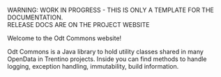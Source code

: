 <p class="odtdoc-to-strip">
WARNING: WORK IN PROGRESS - THIS IS ONLY A TEMPLATE FOR THE DOCUMENTATION. <br/>
RELEASE DOCS ARE ON THE PROJECT WEBSITE
</p>


Welcome to the Odt Commons website!

Odt Commons is a Java library to hold utility classes shared in many OpenData in Trentino projects. Inside you can find methods to handle logging, exception handling, immutability, build information.


